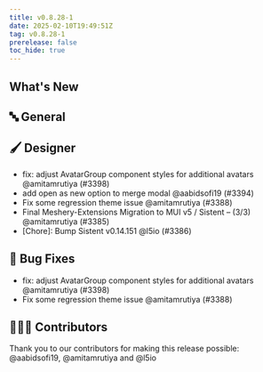 ```yaml
---
title: v0.8.28-1
date: 2025-02-10T19:49:51Z
tag: v0.8.28-1
prerelease: false
toc_hide: true
---
```


## What's New
## 🔤 General
## 🖌️ Designer

- fix: adjust AvatarGroup component styles for additional avatars @amitamrutiya (#3398)
- add open as new option to merge modal @aabidsofi19 (#3394)
- Fix some regression theme issue  @amitamrutiya (#3388)
- Final Meshery-Extensions Migration to MUI v5 / Sistent – (3/3)  @amitamrutiya (#3385)
- [Chore]: Bump Sistent v0.14.151 @l5io (#3386)

## 🐛 Bug Fixes

- fix: adjust AvatarGroup component styles for additional avatars @amitamrutiya (#3398)
- Fix some regression theme issue  @amitamrutiya (#3388)

## 👨🏽‍💻 Contributors

Thank you to our contributors for making this release possible:
@aabidsofi19, @amitamrutiya and @l5io
